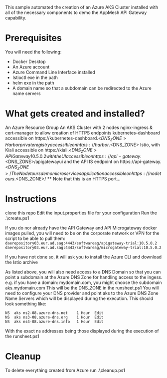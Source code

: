 This sample automated the creation of an Azure AKS Cluster installed with all of the necessary components to demo the AppMesh API Gateway capability.

# Prerequisites
You will need the following:
* Docker Desktop
* An Azure account
* Azure Command Line Interface installed
* Istioctl exe in the path
* helm exe in the path
* A domain name so that a subdomain can be redirected to the Azure name servers

# What gets created and installed?
An Azure Resource Group
An AKS Cluster with 2 nodes
nginx-ingress & cert-manager to allow creation of HTTPS endpoints
kubernetes-dashboard accessible on https://kubernetes-dashboard.<$DNS_ZONE>
Harbor private registry accessible on https://harbor.<$DNS_ZONE>
Istio, with Kiali accessible on https://kiali.<$DNS_ZONE>
API Gateway 10.5.0.2 with the UI accessible on https://api-gateway.<$DNS_ZONE>/apigatewayui
                      and the API IS endpoint on https://api-gateway.<$DNS_ZONE>/
The Nodetours demo microservices application accessible on https://nodetours.<$DNS_ZONE>/
** Note that this is an HTTPS port...

# Instructions
clone this repo
Edit the input.properties file for your configuration
Run the .\create.ps1

If you do nor already have the API Gateway and API Microgateway docker images pulled, you will need to be on the corporate network or VPN for the script to be able to pull them:
```daerepository03.eur.ad.sag:4443/softwareag/apigateway-trial:10.5.0.2```
```daerepository03.eur.ad.sag:4443/softwareag/microgateway-trial:10.5.0.2```

If you have not done so, it will ask you to install the Azure CLI and download the Istio archive

As listed above, you will also need access to a DNS Domain so that you can point a subdomain at the Azure DNS Zone for handling access to the ingess.
e.g. if you have a domain: mydomain.com, you might choose the subdomain aks.mydomain.com This will be the DNS_ZONE in the runsheet.ps1
You will need to configure your DNS provider and point aks to the Azure DNS Zone Name Servers which will be displayed during the execution.
This should look something like:
```NS	aks	ns1-08.azure-dns.com	1 Hour	Edit
NS	aks	ns2-08.azure-dns.net	1 Hour	Edit
NS	aks	ns3-08.azure-dns.org	1 Hour	Edit
NS	aks	ns4-08.azure-dns.info	1 Hour  Edit
```
With the exact ns addresses being those displayed during the execution of the runsheet.ps1

# Cleanup
To delete everything created from Azure run .\cleanup.ps1
